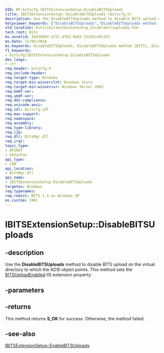 ```yaml
---
UID: NF:bitscfg.IBITSExtensionSetup.DisableBITSUploads
title: IBITSExtensionSetup::DisableBITSUploads (bitscfg.h)
description: Use the DisableBITSUploads method to disable BITS upload on the virtual directory to which the ADSI object points. This method sets the BITSUploadEnabled IIS extension property.helpviewer_keywords: ["DisableBITSUploads","DisableBITSUploads method [BITS]","DisableBITSUploads method [BITS]","IBITSExtensionSetup interface","IBITSExtensionSetup interface [BITS]","DisableBITSUploads method","IBITSExtensionSetup.DisableBITSUploads","IBITSExtensionSetup::DisableBITSUploads","_drz_ibitsextensionsetup_disablebitsuploads","bits.ibitsextensionsetup_disablebitsuploads","bitscfg/IBITSExtensionSetup::DisableBITSUploads"]
old-location: bits\ibitsextensionsetup_disablebitsuploads.htm
tech.root: Bits
ms.assetid: 3d439054-a751-4f63-9e82-223d1ce9c551
ms.date: 12/05/2018
ms.keywords: DisableBITSUploads, DisableBITSUploads method [BITS], DisableBITSUploads method [BITS],IBITSExtensionSetup interface, IBITSExtensionSetup interface [BITS],DisableBITSUploads method, IBITSExtensionSetup.DisableBITSUploads, IBITSExtensionSetup::DisableBITSUploads, _drz_ibitsextensionsetup_disablebitsuploads, bits.ibitsextensionsetup_disablebitsuploads, bitscfg/IBITSExtensionSetup::DisableBITSUploads
f1_keywords:
- bitscfg/IBITSExtensionSetup.DisableBITSUploads
dev_langs:
- c++
req.header: bitscfg.h
req.include-header: 
req.target-type: Windows
req.target-min-winverclnt: Windows Vista
req.target-min-winversvr: Windows Server 2003
req.kmdf-ver: 
req.umdf-ver: 
req.ddi-compliance: 
req.unicode-ansi: 
req.idl: Bitscfg.idl
req.max-support: 
req.namespace: 
req.assembly: 
req.type-library: 
req.lib: 
req.dll: BitsMgr.dll
req.irql: 
topic_type:
- APIRef
- kbSyntax
api_type:
- COM
api_location:
- BitsMgr.dll
api_name:
- IBITSExtensionSetup.DisableBITSUploads
targetos: Windows
req.typenames: 
req.redist: BITS 1.5 on Windows XP
ms.custom: 19H1
---
```


# IBITSExtensionSetup::DisableBITSUploads


## -description


Use the 
<b>DisableBITSUploads</b> method to disable BITS upload on the virtual directory to which the ADSI object points. This method sets the 
<a href="https://docs.microsoft.com/windows/desktop/Bits/bits-iis-extension-properties">BITSUploadEnabled</a> IIS extension property.


## -parameters






## -returns



This method returns <b>S_OK</b> for success. Otherwise, the method failed.




## -see-also




<a href="https://docs.microsoft.com/windows/desktop/api/bitscfg/nf-bitscfg-ibitsextensionsetup-enablebitsuploads">IBITSExtensionSetup::EnableBITSUploads</a>
 

 

